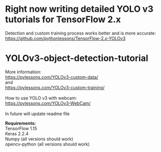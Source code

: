 # Right now writing detailed YOLO v3 tutorials for TensorFlow 2.x<br>
Detection and custom training process works better and is more accurate:<br>
https://github.com/pythonlessons/TensorFlow-2.x-YOLOv3

# YOLOv3-object-detection-tutorial

More information:<br>
https://pylessons.com/YOLOv3-custom-data/<br>
and<br>
https://pylessons.com/YOLOv3-custom-training/<br>
<br>
How to use YOLO v3 with webcam:<br>
https://pylessons.com/YOLOv3-WebCam/<br>
<br>
In future will update readme file

<b>Requirements:</b><br>
TensorFlow 1.15<br>
Keras 2.2.4<br>
Numpy (all versions should work)<br>
opencv-python (all versions should work)<br>

